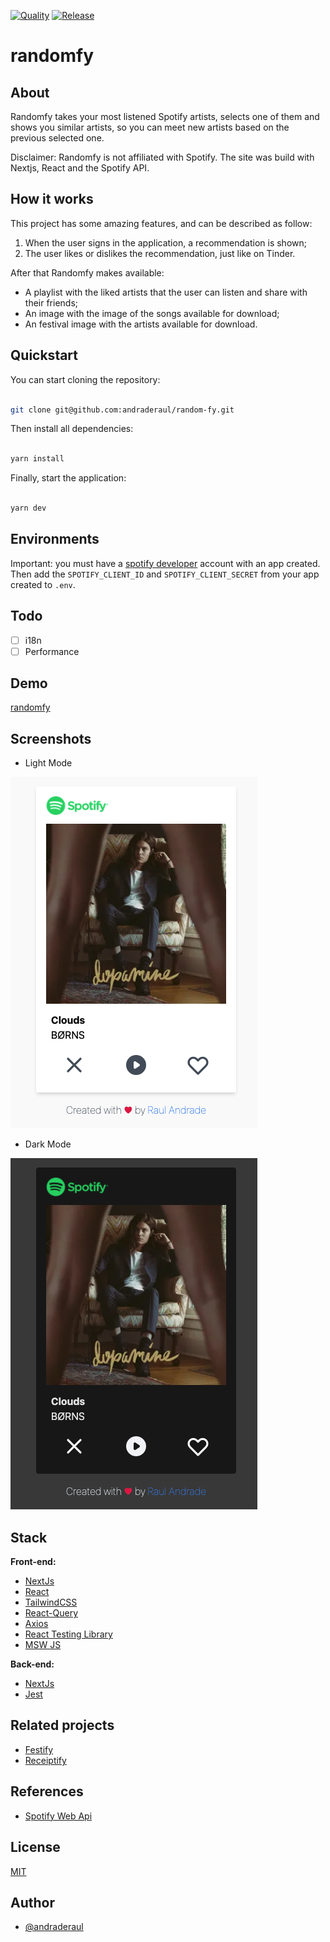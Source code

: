 [![Quality](https://github.com/andraderaul/random-fy/actions/workflows/quality.yml/badge.svg)](https://github.com/andraderaul/random-fy/actions/workflows/quality.yml) [![Release](https://github.com/andraderaul/random-fy/actions/workflows/release.yml/badge.svg)](https://github.com/andraderaul/random-fy/actions/workflows/release.yml)

# randomfy

## About

Randomfy takes your most listened Spotify artists, selects one of them and shows you similar artists, so you can meet new artists based on the previous selected one.

Disclaimer: Randomfy is not affiliated with Spotify. The site was build with Nextjs, React and the Spotify API.

## How it works

This project has some amazing features, and can be described as follow:

1. When the user signs in the application, a recommendation is shown;
2. The user likes or dislikes the recommendation, just like on Tinder.

After that Randomfy makes available:

- A playlist with the liked artists that the user can listen and share with their friends;
- An image with the image of the songs available for download;
- An festival image with the artists available for download.

## Quickstart

You can start cloning the repository:

```bash

git clone git@github.com:andraderaul/random-fy.git
```

Then install all dependencies:

```bash

yarn install
```

Finally, start the application:

```bash

yarn dev
```

## Environments

Important: you must have a [spotify developer](https://developer.spotify.com/) account with an app created. Then add the `SPOTIFY_CLIENT_ID` and `SPOTIFY_CLIENT_SECRET` from your app created to `.env`.

## Todo

- [ ] i18n
- [ ] Performance

## Demo

[randomfy](https://random-fy.vercel.app/)

## Screenshots

- Light Mode

![randomfy screen light mode](./public/screenshots/2.png)

- Dark Mode

![randomfy screen dark mode](./public/screenshots/1.png)

## Stack

**Front-end:**

- [NextJs](https://nextjs.org/docs)
- [React](https://pt-br.reactjs.org/docs/getting-started.html)
- [TailwindCSS](https://tailwindcss.com/docs/)
- [React-Query](https://react-query.tanstack.com/)
- [Axios](https://github.com/axios/axios)
- [React Testing Library](https://testing-library.com/docs/react-testing-library/intro/)
- [MSW JS](https://mswjs.io/)

**Back-end:**

- [NextJs](https://nextjs.org/docs)
- [Jest](https://jestjs.io/)

## Related projects

- [Festify](https://salty-beach-42139.herokuapp.com/)
- [Receiptify](https://receiptify.herokuapp.com/)

## References

- [Spotify Web Api](https://developer.spotify.com/documentation/web-api/reference)

## License

[MIT](./LICENSE)

## Author

- [@andraderaul](https://github.com/andraderaul)
